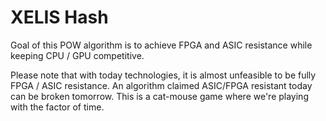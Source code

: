 # XELIS Hash

Goal of this POW algorithm is to achieve FPGA and ASIC resistance while keeping CPU / GPU competitive.

Please note that with today technologies, it is almost unfeasible to be fully FPGA / ASIC resistance.
An algorithm claimed ASIC/FPGA resistant today can be broken tomorrow. This is a cat-mouse game where we're playing with the factor of time.